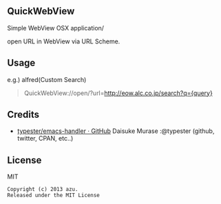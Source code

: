 ## QuickWebView

Simple WebView OSX application/

open URL in WebView via URL Scheme.

## Usage

e.g.) alfred(Custom Search)

> QuickWebView://open/?url=http://eow.alc.co.jp/search?q={query}


## Credits

* [typester/emacs-handler · GitHub](https://github.com/typester/emacs-handler "typester/emacs-handler · GitHub")
Daisuke Murase :@typester (github, twitter, CPAN, etc..)

## License

MIT

```
Copyright (c) 2013 azu.
Released under the MIT License
```